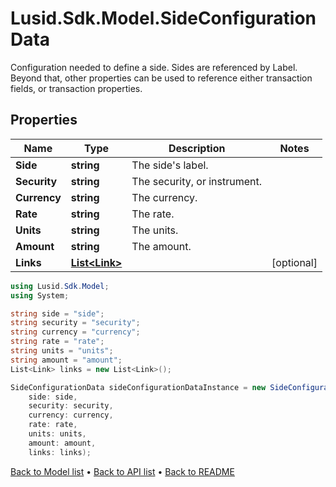 # Lusid.Sdk.Model.SideConfigurationData
Configuration needed to define a side. Sides are referenced by Label. Beyond that, other properties  can be used to reference either transaction fields, or transaction properties.

## Properties

Name | Type | Description | Notes
------------ | ------------- | ------------- | -------------
**Side** | **string** | The side&#39;s label. | 
**Security** | **string** | The security, or instrument. | 
**Currency** | **string** | The currency. | 
**Rate** | **string** | The rate. | 
**Units** | **string** | The units. | 
**Amount** | **string** | The amount. | 
**Links** | [**List&lt;Link&gt;**](Link.md) |  | [optional] 

```csharp
using Lusid.Sdk.Model;
using System;

string side = "side";
string security = "security";
string currency = "currency";
string rate = "rate";
string units = "units";
string amount = "amount";
List<Link> links = new List<Link>();

SideConfigurationData sideConfigurationDataInstance = new SideConfigurationData(
    side: side,
    security: security,
    currency: currency,
    rate: rate,
    units: units,
    amount: amount,
    links: links);
```

[Back to Model list](../README.md#documentation-for-models) &#8226; [Back to API list](../README.md#documentation-for-api-endpoints) &#8226; [Back to README](../README.md)
